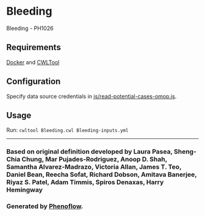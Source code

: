 # Bleeding

Bleeding - PH1026

## Requirements

[Docker](https://docs.docker.com/install/) and [CWLTool](https://github.com/common-workflow-language/cwltool#install)

## Configuration

Specify data source credentials in [js/read-potential-cases-omop.js](js/read-potential-cases-omop.js).

## Usage

Run: `cwltool Bleeding.cwl Bleeding-inputs.yml`

***

### Based on original definition developed by Laura Pasea, Sheng-Chia Chung, Mar Pujades-Rodriguez, Anoop D. Shah, Samantha Alvarez-Madrazo, Victoria Allan, James T. Teo, Daniel Bean, Reecha Sofat, Richard Dobson, Amitava Banerjee, Riyaz S. Patel, Adam Timmis, Spiros Denaxas, Harry Hemingway
### Generated by [Phenoflow](https://kclhi.org/phenoflow).
